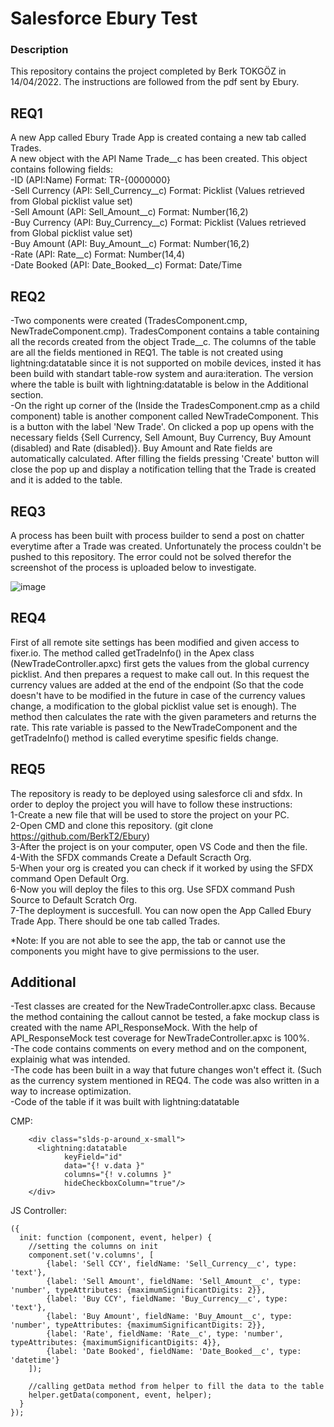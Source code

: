 # Salesforce Ebury Test  
  
### Description  
  
This repository contains the project completed by Berk TOKGÖZ in 14/04/2022. The instructions are followed from the pdf sent by Ebury.  
  
## REQ1  
A new App called Ebury Trade App is created containg a new tab called Trades.  
A new object with the API Name Trade__c has been created. This object contains following fields:  
-ID (API:Name) Format: TR-{0000000}  
-Sell Currency (API: Sell_Currency__c) Format: Picklist (Values retrieved from Global picklist value set)  
-Sell Amount (API: Sell_Amount__c) Format: Number(16,2)  
-Buy Currency (API: Buy_Currency__c) Format: Picklist (Values retrieved from Global picklist value set)  
-Buy Amount (API: Buy_Amount__c) Format: Number(16,2)  
-Rate (API: Rate__c) Format: Number(14,4)  
-Date Booked (API: Date_Booked__c) Format: Date/Time  
  
## REQ2  
  
-Two components were created (TradesComponent.cmp, NewTradeComponent.cmp). TradesComponent contains a table containing all the records created from the object Trade__c. The columns of the table are all the fields mentioned in REQ1. The table is not created using lightning:datatable since it is not supported on mobile devices, insted it has been build with standart table-row system and aura:iteration. The version where the table is built with lightning:datatable is below in the  Additional section.  
-On the right up corner of the (Inside the TradesComponent.cmp as a child component) table is another component called NewTradeComponent. This is a button with the label 'New Trade'. On clicked a pop up opens with the necessary fields {Sell Currency, Sell Amount, Buy Currency, Buy Amount (disabled) and Rate (disabled)}. Buy Amount and Rate fields are automatically calculated. After filling the fields pressing 'Create' button will close the pop up and display a notification telling that the Trade is created and it is added to the table.  
  
## REQ3  
A process has been built with process builder to send a post on chatter everytime after a Trade was created. Unfortunately the process couldn't be pushed to this repository. The error could not be solved therefor the screenshot of the process is uploaded below to investigate.    
  
![image](https://user-images.githubusercontent.com/30245886/163286174-23286e36-1f85-4927-baee-9011169a17cf.png)
  
## REQ4  
First of all remote site settings has been modified and given access to fixer.io. The method called  getTradeInfo() in the Apex class (NewTradeController.apxc) first gets the values from the global currency picklist. And then prepares a request to make call out. In  this request the currency values are added at the end of the endpoint (So that the code doesn't have to be modified in the future in case of the currency values change, a modification to the global picklist value set is enough). The method then calculates the rate with the given parameters and returns the rate. This rate variable is passed to the NewTradeComponent and the getTradeInfo() method is called everytime spesific fields change.  
  
## REQ5  
  
The repository is ready to be deployed using salesforce cli and sfdx. In order to deploy the project you will have to follow these instructions:  
1-Create a new file that will be used to store the project on your PC.  
2-Open CMD and clone this repository. (git clone https://github.com/BerkT2/Ebury)  
3-After the project is on your computer, open VS Code and then the file.  
4-With the SFDX commands Create a Default Scracth Org.  
5-When your org is created you can check if it worked by using the SFDX command Open Default Org.  
6-Now you will deploy the files to this org. Use SFDX command Push Source to Default Scratch Org.  
7-The deployment is succesfull. You can now open the App Called Ebury Trade App. There should be one tab called Trades.    
  
*Note: If you are not able to see the app, the tab or cannot use the components you might have to give permissions to the user.  
  
## Additional  
-Test classes are created for the NewTradeController.apxc class. Because the method containing the callout cannot be tested, a fake mockup class is created with the name API_ResponseMock. With the help of API_ResponseMock test coverage for NewTradeController.apxc is 100%.  
-The code contains comments on every method and on the component, explainig what was intended.  
-The code has been built in a way that future changes won't effect it. (Such as the currency system mentioned in REQ4. The code was also written in a way to increase optimization.   
-Code of the table if it was built with lightning:datatable  

CMP:  

        <div class="slds-p-around_x-small">
          <lightning:datatable
                keyField="id"
                data="{! v.data }"
                columns="{! v.columns }"
                hideCheckboxColumn="true"/>        
        </div>


JS Controller:  

    ({
      init: function (component, event, helper) {
        //setting the columns on init
        component.set('v.columns', [
            {label: 'Sell CCY', fieldName: 'Sell_Currency__c', type: 'text'},
            {label: 'Sell Amount', fieldName: 'Sell_Amount__c', type: 'number', typeAttributes: {maximumSignificantDigits: 2}},
            {label: 'Buy CCY', fieldName: 'Buy_Currency__c', type: 'text'},
            {label: 'Buy Amount', fieldName: 'Buy_Amount__c', type: 'number', typeAttributes: {maximumSignificantDigits: 2}},
            {label: 'Rate', fieldName: 'Rate__c', type: 'number', typeAttributes: {maximumSignificantDigits: 4}},
            {label: 'Date Booked', fieldName: 'Date_Booked__c', type: 'datetime'}
        ]);
        
        //calling getData method from helper to fill the data to the table
        helper.getData(component, event, helper);
      } 
    });
        
